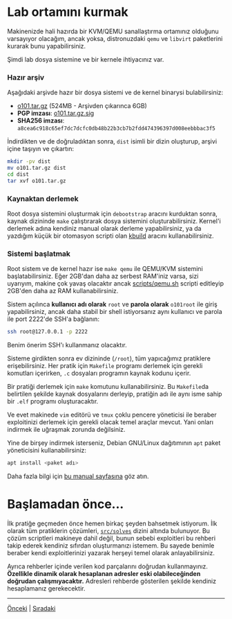 # Lab ortamını kurmak
Makinenizde hali hazırda bir KVM/QEMU sanallaştırma ortamınız olduğunu varsayıyor
olacağım, ancak yoksa, distronuzdaki `qemu` ve `libvirt` paketlerini kurarak bunu yapabilirsiniz.

Şimdi lab dosya sistemine ve bir kernele ihtiyacınız var.

### Hazır arşiv
Aşağıdaki arşivde hazır bir dosya sistemi ve de kernel binarysi bulabilirsiniz:

- [o101.tar.gz](https://files.ngn.tf/p/o101.tar.gz) (524MB - Arşivden çıkarınca 6GB)
- **PGP imzası**: [o101.tar.gz.sig](https://files.ngn.tf/p/o101.tar.gz.sig)
- **SHA256 imzası**: `a8cea6c918c65ef7dc7dcfc0db48b22b3cb7b2fdd474396397d008eebbbac3f5`

İndirdikten ve de doğruladıktan sonra, `dist` isimli bir dizin oluşturup, arşivi içine taşıyın
ve çıkartın:
```bash
mkdir -pv dist
mv o101.tar.gz dist
cd dist
tar xvf o101.tar.gz
```

### Kaynaktan derlemek
Root dosya sistemini oluşturmak için `debootstrap` aracını kurduktan sonra, kaynak dizininde `make` çalıştırarak
dosya sistemini oluşturabilirsiniz. Kernel'i derlemek adına kendiniz manual olarak derleme yapabilirsiniz,
ya da yazdığım küçük bir otomasyon scripti olan [kbuild](https://github.com/ngn13/kbuild) aracını kullanabilirsiniz.

### Sistemi başlatmak
Root sistem ve de kernel hazır ise `make qemu` ile QEMU/KVM sistemini başlatabilirsiniz. Eğer 2GB'dan daha az
serbest RAM'iniz varsa, sizi uyarıyım, makine çok yavaş olacaktır ancak [scripts/qemu.sh](../scripts/qemu.sh)
scripti editleyip 2GB'den daha az RAM kullanabilirsiniz.

Sistem açılınca **kullanıcı adı olarak** `root` ve **parola olarak** `o101root` ile giriş yapabilirsiniz,
ancak daha stabil bir shell istiyorsanız aynı kullanıcı ve parola ile port 2222'de SSH'a bağlanın:
```bash
ssh root@127.0.0.1 -p 2222
```
Benim önerim SSH'ı kullanmanız olacaktır.

Sisteme girdikten sonra ev dizininde (`/root`), tüm yapıcağımız pratiklere erişebilirsiniz.
Her pratik için `Makefile` programı derlemek için gerekli komutları içerirken, `.c` dosyaları
programın kaynak kodunu içerir.

Bir pratiği derlemek için `make` komutunu kullanabilirsiniz. Bu `Makefile`da belirtilen şekilde
kaynak dosyalarını derleyip, pratiğin adı ile aynı isme sahip bir `.elf` programı oluşturacaktır.

Ve evet makinede `vim` editörü ve `tmux` çoklu pencere yöneticisi ile beraber exploitinizi
derlemek için gerekli olacak temel araçlar mevcut. Yani onları indirmek ile uğraşmak zorunda değilsiniz.

Yine de birşey indirmek isterseniz, Debian GNU/Linux dağıtımının `apt` paket yöneticisini kullanabilirsiniz:
```bash
apt install <paket adı>
```
Daha fazla bilgi için [bu manual sayfasına](https://www.debian.org/doc/manuals/debian-faq/pkgtools.en.html) göz atın.

# Başlamadan önce...
İlk pratiğe geçmeden önce hemen birkaç şeyden bahsetmek istiyorum. İlk olarak tüm pratiklerin çözümleri,
[`src/solves`](../src/solves/) dizini altında bulunuyor. Bu çözüm scriptleri makineye dahil değil, bunun sebebi
exploitleri bu rehberi takip ederek kendiniz sıfırdan oluşturmanızı istemem. Bu sayede benimle beraber kendi exploitlerinizi
yazarak herşeyi temel olarak anlayabilirsiniz.

Ayrıca rehberler içinde verilen kod parçalarını doğrudan kullanmayınız. **Özellikle dinamik olarak hesaplanan adresler eski
olabileceğinden doğrudan çalışmıyacaktır.** Adresleri rehberde gösterilen şekilde kendiniz hesaplamanız gerekecektir.

---
[Önceki](README.md) | [Sıradaki](0x0.md)
